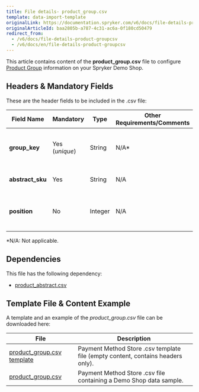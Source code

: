 ```yaml
---
title: File details- product_group.csv
template: data-import-template
originalLink: https://documentation.spryker.com/v6/docs/file-details-product-groupcsv
originalArticleId: baa2805b-a787-4c31-ac6a-0f180cd50479
redirect_from:
  - /v6/docs/file-details-product-groupcsv
  - /v6/docs/en/file-details-product-groupcsv
---
```


This article contains content of the **product_group.csv** file to configure [Product Group](/docs/scos/user/features/{{page.version}}/product-groups-feature-overview.html) information on your Spryker Demo Shop.

## Headers & Mandatory Fields
These are the header fields to be included in the .csv file:

| Field Name | Mandatory | Type | Other Requirements/Comments | Description |
| --- | --- | --- | --- | --- |
| **group_key** | Yes (*unique*) | String |N/A* | Product group unique string identifier. |
| **abstract_sku** | Yes | String |N/A | SKU of the abstract product. |
| **position** | No | Integer |N/A | The position of the product within that group. |
*N/A: Not applicable.

## Dependencies

This file has the following dependency:
*    [product_abstract.csv](/docs/scos/dev/data-import/{{page.version}}/data-import-categories/catalog-setup/products/file-details-product-abstract.csv.html)

## Template File & Content Example
A template and an example of the *product_group.csv*  file can be downloaded here:

| File | Description |
| --- | --- |
| [product_group.csv template](https://spryker.s3.eu-central-1.amazonaws.com/docs/Developer+Guide/Back-End/Data+Manipulation/Data+Ingestion/Data+Import/Data+Import+Categories/Merchandising+Setup/Product+Merchandising/Template+product_group.csv) | Payment Method Store .csv template file (empty content, contains headers only). |
| [product_group.csv](https://spryker.s3.eu-central-1.amazonaws.com/docs/Developer+Guide/Back-End/Data+Manipulation/Data+Ingestion/Data+Import/Data+Import+Categories/Merchandising+Setup/Product+Merchandising/product_group.csv) | Payment Method Store .csv file containing a Demo Shop data sample. |
